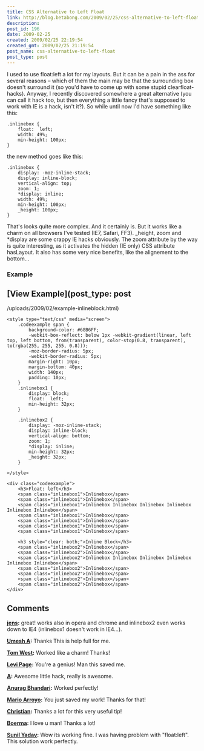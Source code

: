 ```yaml
---
title: CSS Alternative to Left Float
link: http://blog.betabong.com/2009/02/25/css-alternative-to-left-float/
description: 
post_id: 196
date: 2009-02-25
created: 2009/02/25 22:19:54
created_gmt: 2009/02/25 21:19:54
post_name: css-alternative-to-left-float
post_type: post
---
```



I used to use float:left a lot for my layouts. But it can be a pain in the ass for several reasons – which of them the main may be that the surrounding box doesn't surround it (so you'd have to come up with some stupid clearfloat-hacks). Anyway, I recently discovered somewhere a great alternative (you can call it hack too, but then everything a little fancy that's supposed to work with IE is a hack, isn't it?). So while until now I'd have something like this: 
    
    
    .inlinebox {
    	float:  left;
    	width: 49%;
    	min-height: 100px;
    }
    

the new method goes like this: 
    
    
    .inlinebox {
    	display: -moz-inline-stack;
    	display: inline-block;
    	vertical-align: top;
    	zoom: 1;
    	*display: inline;
    	width: 49%;
    	min-height: 100px;
    	_height: 100px;
    }
    

That's looks quite more complex. And it certainly is. But it works like a charm on all browsers I've tested (IE7, Safari, FF3). _height, zoom and *display are some crappy IE hacks obviously. The zoom attribute by the way is quite interesting, as it activates the hidden (IE only) CSS attribute hasLayout. It also has some very nice benefits, like the alignement to the bottom... 

### Example

[View Example](post_type: post
---

/uploads/2009/02/example-inlineblock.html)
    
    <style type="text/css" media="screen">
        .codeexample span {
            background-color: #68B6FF;
            -webkit-box-reflect: below 1px -webkit-gradient(linear, left top, left bottom, from(transparent), color-stop(0.8, transparent), to(rgba(255, 255, 255, 0.8)));
            -moz-border-radius: 5px;
            -webkit-border-radius: 5px;
            margin-right: 10px;
            margin-bottom: 40px;
            width: 140px;
            padding: 10px;
        }
        .inlinebox1 {
            display: block;
            float:  left;
            min-height: 32px;
        }
        
        .inlinebox2 {
            display: -moz-inline-stack;
            display: inline-block;
            vertical-align: bottom;
            zoom: 1;
            *display: inline;
            min-height: 32px;
            _height: 32px;
        }
        
    </style>
    
    <div class="codeexample">
        <h3>Float: left</h3>
        <span class="inlinebox1">Inlinebox</span>
        <span class="inlinebox1">Inlinebox</span>
        <span class="inlinebox1">Inlinebox Inlinebox Inlinebox Inlinebox Inlinebox Inlinebox</span>
        <span class="inlinebox1">Inlinebox</span>
        <span class="inlinebox1">Inlinebox</span>
        <span class="inlinebox1">Inlinebox</span>
        <span class="inlinebox1">Inlinebox</span>
        
        <h3 style="clear: both;">Inline Block</h3>
        <span class="inlinebox2">Inlinebox</span>
        <span class="inlinebox2">Inlinebox</span>
        <span class="inlinebox2">Inlinebox Inlinebox Inlinebox Inlinebox Inlinebox Inlinebox</span>
        <span class="inlinebox2">Inlinebox</span>
        <span class="inlinebox2">Inlinebox</span>
        <span class="inlinebox2">Inlinebox</span>
        <span class="inlinebox2">Inlinebox</span>
    </div>

## Comments

**[jens](#22 "2009-02-26 11:06:57"):** great! works also in opera and chrome and inlinebox2 even works down to IE4 (inlinebox1 doesn't work in IE4...).

**[Umesh A](#27 "2009-04-03 08:48:18"):** Thanks This is help full for me.

**[Tom West](#32 "2009-04-10 22:32:35"):** Worked like a charm! Thanks!

**[Levi Page](#74 "2009-10-07 17:49:08"):** You're a genius! Man this saved me.

**[A](#76 "2010-01-12 03:57:20"):** Awesome little hack, really is awesome.

**[Anurag Bhandari](#124 "2010-07-19 10:28:21"):** Worked perfectly!

**[Mario Arroyo](#590 "2012-01-10 15:13:21"):** You just saved my work! Thanks for that!

**[Christian](#538 "2011-12-14 10:34:49"):** Thanks a lot for this very useful tip!

**[Boerma](#755 "2012-03-08 20:02:47"):** I love u man! Thanks a lot!

**[Sunil Yadav](#3191 "2014-05-13 06:19:15"):** Wow its working fine. I was having problem with "float:left". This solution work perfectly.

